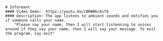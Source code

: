 
    # Informant
    #### Video Demo:  https://youtu.be/cBRWWGc8vfQ
    #### Description: The app listens to ambient sounds and notifies you if someone calls your name.
        "Please say your name, then I will start listenning to voices around if they say your name, then I will say your message. To exit the program, say exit"

